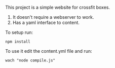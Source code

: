 This project is a simple website for crossfit boxes.

1. It doesn't require a webserver to work.
2. Has a yaml interface to content.

To setup run:

    npm install

To use it edit the content.yml file and run:

    wach "node compile.js"

